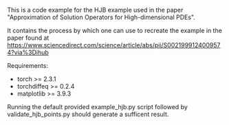 This is a code example for the HJB example used in the paper "Approximation of Solution Operators for High-dimensional PDEs". 

It contains the process by which one can use to recreate the example in the paper found at
https://www.sciencedirect.com/science/article/abs/pii/S0021999124009574?via%3Dihub

Requirements:
- torch >= 2.3.1
- torchdiffeq >= 0.2.4
- matplotlib >= 3.9.3

Running the default provided example_hjb.py script followed by validate_hjb_points.py should generate a sufficent result. 
